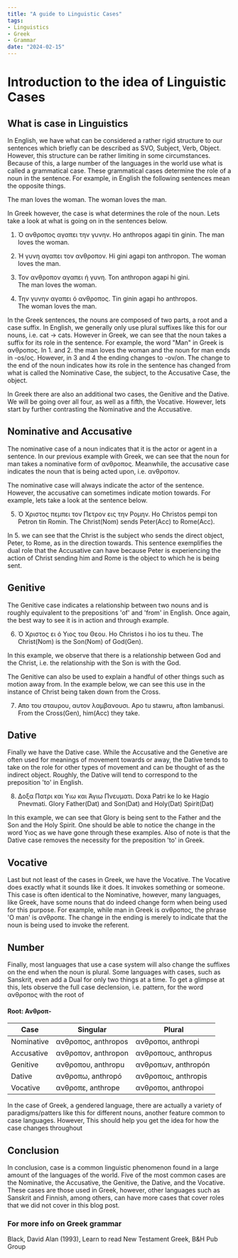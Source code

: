 ```yaml
---
title: "A guide to Linguistic Cases"
tags:
- Linguistics
- Greek
- Grammar
date: "2024-02-15"
---
```


# Introduction to the idea of Linguistic Cases

## What is case in Linguistics 

In English, we have what can be considered a rather rigid structure to our sentences which briefly can be described as SVO, Subject, Verb, Object. However, this structure can be rather limiting in some circumstances. Because of this, a large number of the languages in the world use what is called a grammatical case. These grammatical cases determine the role of a noun in the sentence. For example, in English the following sentences mean the opposite things. 

The man loves the woman. 
The woman loves the man. 

In Greek however, the case is what determines the role of the noun. Lets take a look at what is going on in the sentences below.  

1. Ό ανθροπος αγαπει την γυνην. 
   Ho anthropos agapi tin ginin. 
   The man loves the woman.
   
2. Ή γυνη αγαπει τον ανθροπον. 
   Hi gini agapi ton anthropon. 
   The woman loves the man. 

3. Τον ανθροπον αγαπει ή γυνη. 
   Ton anthropon agapi hi gini.  
   The man loves the woman. 
   
4. Την γυνην αγαπει ό ανθροπος. 
   Tin ginin agapi ho anthropos.  
   The woman loves the man. 
   
In the Greek sentences, the nouns are composed of two parts, a root and a case suffix. In English, we generally only use plural suffixes like this for our nouns, i.e. cat -> cats. However in Greek, we can see that the noun takes a suffix for its role in the sentence. For example, the word "Man" in Greek is ανθροπος. In 1. and 2. the man loves the woman and the noun for man ends in -os/ος. However, in 3 and 4 the ending changes to -ον/on. The change to the end of the noun indicates how its role in the sentence has changed from what is called the Nominative Case, the subject, to the Accusative Case, the object. 

In Greek there are also an additional two cases, the Genitive and the Dative. We will be going over all four, as well as a fifth, the Vocative. However, lets start by further contrasting the Nominative and the Accusative. 

## Nominative and Accusative 

The nominative case of a noun indicates that it is the actor or agent in a sentence. In our previous example with Greek, we can see that the noun for man takes a nominative form of ανθροπος. Meanwhile, the accusative case indicates the noun that is being acted upon, i.e. ανθροπον. 

The nominative case will always indicate the actor of the sentence. However, the accusative can sometimes indicate motion towards. For example, lets take a look at the sentence below. 

5. Ό Χριστος πεμπει τον Πετρον εις την Ρομην. 
   Ho Christos pempi ton Petron tin Romin. 
   The Christ(Nom) sends Peter(Acc) to Rome(Acc). 

In 5. we can see that the Christ is the subject who sends the direct object, Peter, to Rome, as in the direction towards. This sentence exemplifies the dual role that the Accusative can have because Peter is experiencing the action of Christ sending him and Rome is the object to which he is being sent. 

## Genitive 

The Genitive case indicates a relationship between two nouns and is roughly equivalent to the prepositions 'of' and 'from' in English. Once again, the best way to see it is in action and through example. 

6. Ό Χριστος ει ό Υιος του Θεου. 
   Ho Christos i ho ios tu theu. 
   The Christ(Νom) is the Son(Νοm) of God(Gen). 
   
In this example, we observe that there is a relationship between God and the Christ, i.e. the relationship with the Son is with the God. 

The Genitive can also be used to explain a handful of other things such as motion away from. In the example below, we can see this use in the instance of Christ being taken down from the Cross. 

7. Απο του σταυρου, αυτον λαμβανουσι. 
   Apo tu stawru, afton lambanusi. 
   From the Cross(Gen), him(Acc) they take. 
   
## Dative 

Finally we have the Dative case. While the Accusative and the Genetive are often used for meanings of movement towards or away, the Dative tends to take on the role for other types of movement and can be thought of as the indirect object. Roughly, the Dative will tend to correspond to the preposition 'to' in English. 

8. Δοξα Πατρι και Υιω και Άγιω Πνευματι. 
   Doxa Patri ke Io ke Hagio Pnevmati. 
   Glory Father(Dat) and Son(Dat) and Holy(Dat) Spirit(Dat) 
   
In this example, we can see that Glory is being sent to the Father and the Son and the Holy Spirit. One should be able to notice the change in the word Υιος as we have gone through these examples. Also of note is that the Dative case removes the necessity for the preposition 'to' in Greek. 

## Vocative 

Last but not least of the cases in Greek, we have the Vocative. The Vocative does exactly what it sounds like it does. It invokes something or someone. This case is often identical to the Nominative, however, many languages, like Greek, have some nouns that do indeed change form when being used for this purpose. For example, while man in Greek is ανθροπος, the phrase 'O man' is ανθροπε. The change in the ending is merely to indicate that the noun is being used to invoke the referent. 

## Number 

Finally, most languages that use a case system will also change the suffixes on the end when the noun is plural. Some languages with cases, such as Sanskrit, even add a Dual for only two things at a time. To get a glimpse at this, lets observe the full case declension, i.e. pattern, for the word ανθροπος with the root of 

#### Root: Ανθροπ-

| Case | Singular | Plural |
| -------- | -------- | -------- |
| Nominative | ανθροπος, anthropos | ανθροποι, anthropi | 
| Accusative | ανθροπον, anthropon | ανθροπους, anthropus | 
| Genitive | ανθροπου, anthropu | ανθροπων, anthropón |
| Dative | ανθροπω, anthropó | ανθροποις, anthropis | 
| Vocative | ανθροπε, anthrope | ανθροποι, anthropoi |

In the case of Greek, a gendered language, there are actually a variety of paradigms/patters like this for different nouns, another feature common to case languages. However, This should help you get the idea for how the case changes throughout

## Conclusion 

In conclusion, case is a common linguistic phenomenon found in a large amount of the languages of the world. Five of the most common cases are the Nominative, the Accusative, the Genitive, the Dative, and the Vocative. These cases are those used in Greek, however, other languages such as Sanskrit and Finnish, among others, can have more cases that cover roles that we did not cover in this blog post. 

### For more info on Greek grammar 
Black, David Alan (1993), Learn to read New Testament Greek, B&H Pub Group
